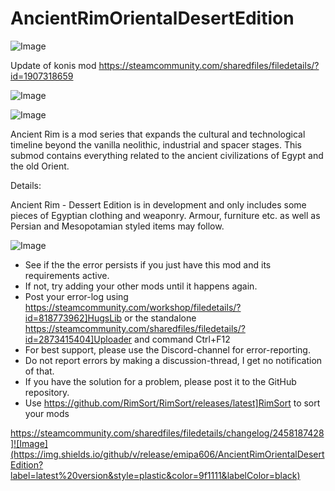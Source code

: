 # AncientRimOrientalDesertEdition

![Image](https://i.imgur.com/buuPQel.png)

Update of konis mod
https://steamcommunity.com/sharedfiles/filedetails/?id=1907318659

![Image](https://i.imgur.com/pufA0kM.png)

	
![Image](https://i.imgur.com/Z4GOv8H.png)

Ancient Rim is a mod series that expands the cultural and technological timeline beyond the vanilla neolithic, industrial and spacer stages.
This submod contains everything related to the ancient civilizations of Egypt and the old Orient.

Details:

Ancient Rim - Dessert Edition is in development and only includes some pieces of Egyptian clothing and weaponry.
Armour, furniture etc. as well as Persian and Mesopotamian styled items may follow.

![Image](https://i.imgur.com/PwoNOj4.png)



-  See if the the error persists if you just have this mod and its requirements active.
-  If not, try adding your other mods until it happens again.
-  Post your error-log using https://steamcommunity.com/workshop/filedetails/?id=818773962]HugsLib or the standalone https://steamcommunity.com/sharedfiles/filedetails/?id=2873415404]Uploader and command Ctrl+F12
-  For best support, please use the Discord-channel for error-reporting.
-  Do not report errors by making a discussion-thread, I get no notification of that.
-  If you have the solution for a problem, please post it to the GitHub repository.
-  Use https://github.com/RimSort/RimSort/releases/latest]RimSort to sort your mods



https://steamcommunity.com/sharedfiles/filedetails/changelog/2458187428]![Image](https://img.shields.io/github/v/release/emipa606/AncientRimOrientalDesertEdition?label=latest%20version&style=plastic&color=9f1111&labelColor=black)

